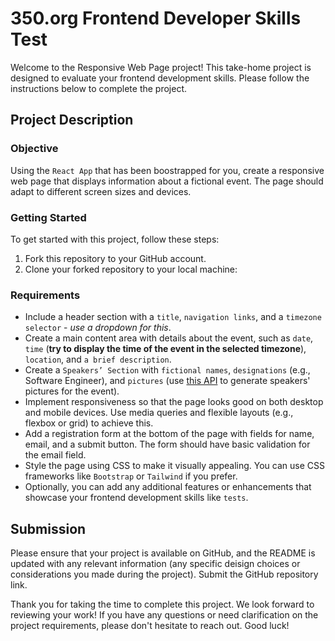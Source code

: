 # 350.org Frontend Developer Skills Test

Welcome to the Responsive Web Page project! This take-home project is designed to evaluate your frontend development skills. Please follow the instructions below to complete the project.

## Project Description
### Objective
Using the `React App` that has been boostrapped for you, create a responsive web page that displays information about a fictional event. The page should adapt to different screen sizes and devices.

### Getting Started
To get started with this project, follow these steps:

1. Fork this repository to your GitHub account.
2. Clone your forked repository to your local machine:

### Requirements
- Include a header section with a `title`, `navigation links`, and a `timezone selector` - *use a dropdown for this*.
- Create a main content area with details about the event, such as `date`, `time` (**try to display the time of the event in the selected timezone**), `location`, and `a brief description`.
- Create a `Speakers’ Section` with `fictional names`, `designations` (e.g., Software Engineer), and `pictures` (use [this API](https://xsgames.co/randomusers/) to generate speakers' pictures for the event).
- Implement responsiveness so that the page looks good on both desktop and mobile devices. Use media queries and flexible layouts (e.g., flexbox or grid) to achieve this.
- Add a registration form at the bottom of the page with fields for name, email, and a submit button. The form should have basic validation for the email field.
- Style the page using CSS to make it visually appealing. You can use CSS frameworks like `Bootstrap` or `Tailwind` if you prefer.
- Optionally, you can add any additional features or enhancements that showcase your frontend development skills like `tests`.


## Submission
Please ensure that your project is available on GitHub, and the README is updated with any relevant information (any specific deisign choices or considerations you made during the project). Submit the GitHub repository link.

Thank you for taking the time to complete this project. We look forward to reviewing your work! If you have any questions or need clarification on the project requirements, please don't hesitate to reach out. Good luck!




